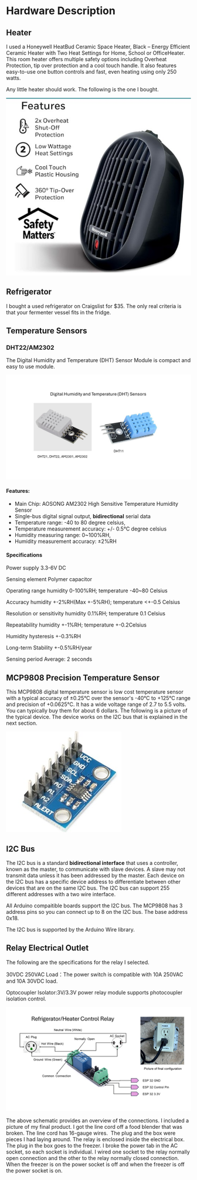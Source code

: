 # Hardware Description

## Heater

I used a Honeywell HeatBud Ceramic Space Heater, Black – Energy Efficient Ceramic Heater with Two Heat Settings for Home, School or OfficeHeater.  This room heater offers multiple safety options including Overheat Protection, tip over protection and a cool touch handle. It also features easy-to-use one button controls and fast, even heating using only 250 watts.

Any little heater should work.  The following is the one I bought.

![](Heater.jpg)

## Refrigerator

I bought a used refrigerator on Craigslist for $35.  The only real criteria is that your fermenter vessel fits in the fridge.

## Temperature Sensors

### DHT22/AM2302

The Digital Humidity and Temperature (DHT) Sensor Module is compact and easy to use module.

![](DHT.jpg)

#### Features:

- Main Chip: AOSONG AM2302 High Sensitive Temperature Humidity Sensor
- Single-bus digital signal output, **bidirectional** serial data
- Temperature range: -40 to 80 degree celsius,
- Temperature measurement accuracy: +/- 0.5℃ degree celsius
- Humidity measuring range: 0~100%RH,
- Humidity measurement accuracy: ±2%RH

#### Specifications

Power supply 3.3-6V DC

Sensing element Polymer capacitor

Operating range humidity 0-100%RH; temperature -40~80 Celsius

Accuracy humidity +-2%RH(Max +-5%RH); temperature <+-0.5 Celsius

Resolution or sensitivity humidity 0.1%RH; temperature 0.1 Celsius

Repeatability humidity +-1%RH; temperature +-0.2Celsius

Humidity hysteresis +-0.3%RH

Long-term Stability +-0.5%RH/year

Sensing period Average: 2 seconds

## MCP9808 Precision Temperature Sensor

This MCP9808 digital temperature sensor is low cost temperature sensor with a typical accuracy of ±0.25°C over the sensor's -40°C to +125°C range and precision of +0.0625°C. It has a wide voltage range of 2.7 to 5.5 volts. You can typically buy them for about 6 dollars. The following is a picture of the typical device. The device works on the I2C bus that is explained in the next section.

![](MCP9808.jpg)

## I2C Bus

The I2C bus is a standard **bidirectional interface** that uses a controller, known as the master, to communicate with slave devices. A slave may not transmit data unless it has been addressed by the master. Each device on the I2C bus has a specific device address to differentiate between other devices that are on the same I2C bus. The I2C bus can support 255 different addresses with a two wire interface.

All Arduino compaitible boards support the I2C bus. The MCP9808 has 3 address pins so you can connect up to 8 on the I2C bus. The base address 0x18.

The I2C bus is supported by the Arduino Wire library.

## Relay Electrical Outlet

The following are the specifications for the relay I selected.

30VDC 250VAC Load：The power switch is compatible with 10A 250VAC and 10A 30VDC load.

Optocoupler Isolator:3V/3.3V power relay module supports photocoupler isolation control.

![](Relay.jpg)

The above schematic provides an overview of the connections. I included a
picture of my final product. I got the line cord off a food blender that was broken.
The line cord has 16-gauge wires.  The plug and the box were pieces I had laying around. The relay is enclosed inside the electrical box. The plug in the box goes to the freezer. I broke the power tab in the AC socket, so each socket is individual. I wired one socket to the relay normally open connection and the other to the relay normally closed connection. When the freezer is on the power socket is off and when the freezer is off the power socket is on.
